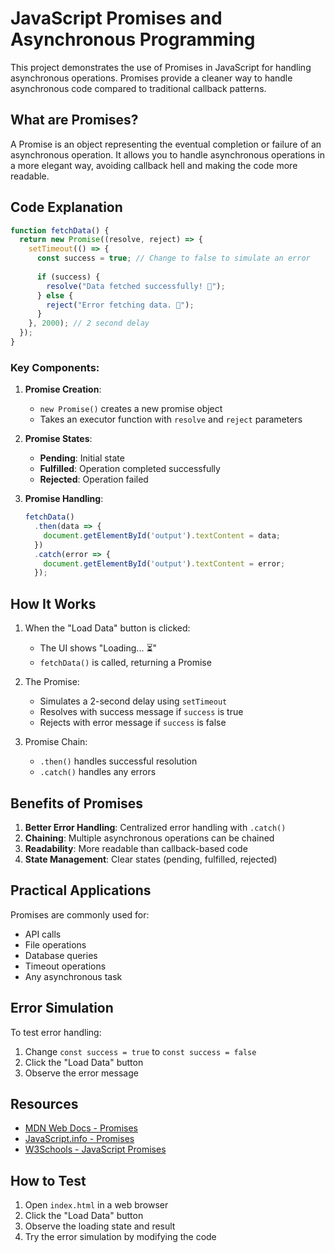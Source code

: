 # JavaScript Promises and Asynchronous Programming

This project demonstrates the use of Promises in JavaScript for handling asynchronous operations. Promises provide a cleaner way to handle asynchronous code compared to traditional callback patterns.

## What are Promises?

A Promise is an object representing the eventual completion or failure of an asynchronous operation. It allows you to handle asynchronous operations in a more elegant way, avoiding callback hell and making the code more readable.

## Code Explanation

```javascript
function fetchData() {
  return new Promise((resolve, reject) => {
    setTimeout(() => {
      const success = true; // Change to false to simulate an error
      
      if (success) {
        resolve("Data fetched successfully! 🎯");
      } else {
        reject("Error fetching data. 🚫");
      }
    }, 2000); // 2 second delay
  });
}
```

### Key Components:

1. **Promise Creation**:
   - `new Promise()` creates a new promise object
   - Takes an executor function with `resolve` and `reject` parameters

2. **Promise States**:
   - **Pending**: Initial state
   - **Fulfilled**: Operation completed successfully
   - **Rejected**: Operation failed

3. **Promise Handling**:
   ```javascript
   fetchData()
     .then(data => {
       document.getElementById('output').textContent = data;
     })
     .catch(error => {
       document.getElementById('output').textContent = error;
     });
   ```

## How It Works

1. When the "Load Data" button is clicked:
   - The UI shows "Loading... ⏳"
   - `fetchData()` is called, returning a Promise

2. The Promise:
   - Simulates a 2-second delay using `setTimeout`
   - Resolves with success message if `success` is true
   - Rejects with error message if `success` is false

3. Promise Chain:
   - `.then()` handles successful resolution
   - `.catch()` handles any errors

## Benefits of Promises

1. **Better Error Handling**: Centralized error handling with `.catch()`
2. **Chaining**: Multiple asynchronous operations can be chained
3. **Readability**: More readable than callback-based code
4. **State Management**: Clear states (pending, fulfilled, rejected)

## Practical Applications

Promises are commonly used for:
- API calls
- File operations
- Database queries
- Timeout operations
- Any asynchronous task

## Error Simulation

To test error handling:
1. Change `const success = true` to `const success = false`
2. Click the "Load Data" button
3. Observe the error message

## Resources

- [MDN Web Docs - Promises](https://developer.mozilla.org/en-US/docs/Web/JavaScript/Reference/Global_Objects/Promise)
- [JavaScript.info - Promises](https://javascript.info/promise-basics)
- [W3Schools - JavaScript Promises](https://www.w3schools.com/js/js_promise.asp)

## How to Test

1. Open `index.html` in a web browser
2. Click the "Load Data" button
3. Observe the loading state and result
4. Try the error simulation by modifying the code 